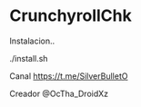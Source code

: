 # CrunchyrollChk

Instalacion..

./install.sh

Canal https://t.me/SilverBulletO

Creador @OcTha_DroidXz
